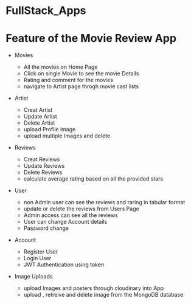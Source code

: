 # FullStack_Apps

# Feature of the Movie Review App

- Movies

  - All the movies on Home Page
  - Click on single Movie to see the movie Details
  - Rating and comment for the movies
  - navigate to Artist page throgh movie cast lists

- Artist

  - Creat Artist
  - Update Artist
  - Delete Artist
  - upload Profile image
  - upload multiple Images and delete

- Reviews

  - Creat Reviews
  - Update Reviews
  - Delete Reviews
  - calculate average rating based on all the provided stars

- User

  - non Admin user can see the reviews and raring in tabular format
  - update or delete the reviews from Users Page
  - Admin access can see all the reviews
  - User can change Account details
  - Password change

- Account

  - Register User
  - Login User
  - JWT Authentication using token

- Image Uploads
  - upload Images and posters through cloudinary into App
  - upload , retreive and delete image from the MongoDB database
